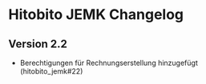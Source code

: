 # Hitobito JEMK Changelog

## Version 2.2

* Berechtigungen für Rechnungserstellung hinzugefügt (hitobito_jemk#22)

